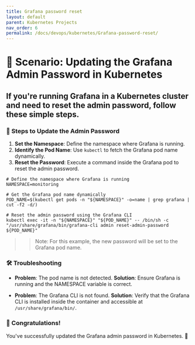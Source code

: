 ```yaml
---
title: Grafana password reset
layout: default
parent: Kubernetes Projects
nav_order: 6
permalink: /docs/devops/kubernetes/Grafana-password-reset/
---
```


# 🔐 Scenario: Updating the Grafana Admin Password in Kubernetes
## If you're running Grafana in a Kubernetes cluster and need to reset the admin password, follow these simple steps.

### 🚀 Steps to Update the Admin Password
1) **Set the Namespace**: Define the namespace where Grafana is running.
2) **Identify the Pod Name**: Use `kubectl` to fetch the Grafana pod name dynamically.
3) **Reset the Password**: Execute a command inside the Grafana pod to reset the admin password.

```shell
# Define the namespace where Grafana is running
NAMESPACE=monitoring

# Get the Grafana pod name dynamically
POD_NAME=$(kubectl get pods -n "${NAMESPACE}" -o=name | grep grafana | cut -f2 -d/)

# Reset the admin password using the Grafana CLI
kubectl exec -it -n "${NAMESPACE}" "${POD_NAME}" -- /bin/sh -c "/usr/share/grafana/bin/grafana-cli admin reset-admin-password ${POD_NAME}"
```
>> Note: For this example, the new password will be set to the Grafana pod name.


### 🛠 Troubleshooting
* **Problem**: The pod name is not detected.
  **Solution**: Ensure Grafana is running and the NAMESPACE variable is correct.

* **Problem**: The Grafana CLI is not found.
  **Solution**: Verify that the Grafana CLI is installed inside the container and accessible at `/usr/share/grafana/bin/`.


### 🎉 Congratulations!
You've successfully updated the Grafana admin password in Kubernetes. 🚀
